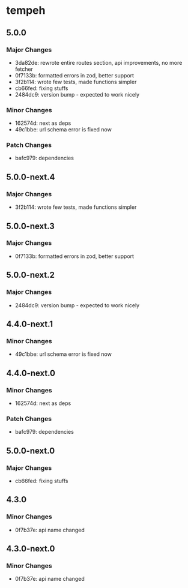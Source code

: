 # tempeh

## 5.0.0

### Major Changes

- 3da82de: rewrote entire routes section, api improvements, no more fetcher
- 0f7133b: formatted errors in zod, better support
- 3f2b114: wrote few tests, made functions simpler
- cb66fed: fixing stuffs
- 2484dc9: version bump - expected to work nicely

### Minor Changes

- 162574d: next as deps
- 49c1bbe: url schema error is fixed now

### Patch Changes

- bafc979: dependencies

## 5.0.0-next.4

### Major Changes

- 3f2b114: wrote few tests, made functions simpler

## 5.0.0-next.3

### Major Changes

- 0f7133b: formatted errors in zod, better support

## 5.0.0-next.2

### Major Changes

- 2484dc9: version bump - expected to work nicely

## 4.4.0-next.1

### Minor Changes

- 49c1bbe: url schema error is fixed now

## 4.4.0-next.0

### Minor Changes

- 162574d: next as deps

### Patch Changes

- bafc979: dependencies

## 5.0.0-next.0

### Major Changes

- cb66fed: fixing stuffs

## 4.3.0

### Minor Changes

- 0f7b37e: api name changed

## 4.3.0-next.0

### Minor Changes

- 0f7b37e: api name changed
